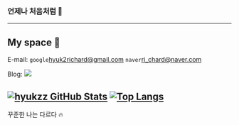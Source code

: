 ### 언제나 처음처럼 🌱
---
## My space 👻
E-mail: `google`<hyuk2richard@gmail.com> `naver`<ri_chard@naver.com>

Blog: <a href="https://velog.io/@richard"><img src="https://img.shields.io/badge/Velog-3DDC84?style=flat-square&logo=Blogger&logoColor=white"/></a>

<!--
**hyukzz/hyukzz** is a ✨ _special_ ✨ repository because its `README.md` (this file) appears on your GitHub profile.

Here are some ideas to get you started:

- 🔭 I’m currently working on ...
- 🌱 I’m currently learning ...
- 👯 I’m looking to collaborate on ...
- 🤔 I’m looking for help with ...
- 💬 Ask me about ...
- 📫 How to reach me: ...
- 😄 Pronouns: ...
- ⚡ Fun fact: ...
-->

[![hyukzz GitHub Stats](https://github-readme-stats.vercel.app/api?username=hyukzz&hide_border=trueshow_icons=true&theme=tokyonight&hide=stars)](https://github.com/hyukzz) 
[![Top Langs](https://github-readme-stats.vercel.app/api/top-langs/?username=hyukzz&hide_border=true&layout=compact&show_icons=true&theme=tokyonight)](https://github.com/hyukzz)
---
꾸준한 나는 다르다 🔥
